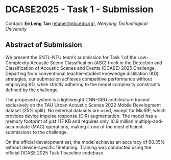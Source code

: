 # DCASE2025 - Task 1 - Submission

Contact: **Ee Leng Tan** (etanel@ntu.edu.sg), *Nanyang Technological University*



## Abstract of Submission

We present the SNTL-NTU team’s submission for Task 1 of the Low-Complexity Acoustic Scene Classification (ASC) track in the Detection and Classification of Acoustic Scenes and Events (DCASE) 2025 Challenge. Departing from conventional teacher–student knowledge distillation (KD) strategies, our submission achieves competitive performance without employing KD, while strictly adhering to the model complexity constraints defined by the challenge.

The proposed system is a lightweight CNN-GRU architecture trained exclusively on the TAU Urban Acoustic Scenes 2022 Mobile Development dataset (25% split). No external datasets are used, except for MicIRP, which provides device impulse response (DIR) augmentation. The model has a memory footprint of just 117 KB and requires only 10.9 million multiply-and-accumulate (MAC) operations, making it one of the most efficient submissions to the challenge.

On the official development set, the model achieves an accuracy of 60.35% without device-specific finetuning. Training was conducted using the official DCASE 2025 Task 1 baseline codebase.


